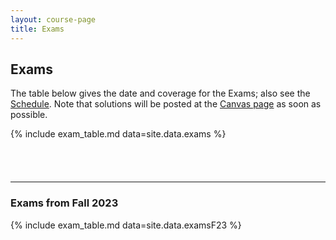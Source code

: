 ```yaml
---
layout: course-page
title: Exams
---
```


## Exams

The table below gives the date and coverage for the Exams; also see the [Schedule](assets/general/F25/schedule.pdf).  Note that solutions will be posted at the [Canvas page](https://canvas.alaska.edu/courses/27130) as soon as possible.

{% include exam_table.md  data=site.data.exams %}

<div style="padding-bottom: 40px"></div>


---
### Exams from Fall 2023

{% include exam_table.md  data=site.data.examsF23 %}
